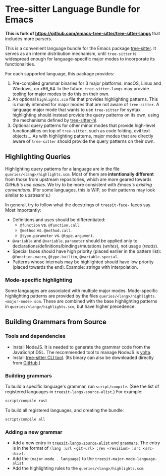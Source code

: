 # Tree-sitter Language Bundle for Emacs

__This is fork of <https://github.com/emacs-tree-sitter/tree-sitter-langs>__ that includes more parsers.

This is a convenient language bundle for the Emacs package [tree-sitter](https://github.com/emacs-tree-sitter/elisp-tree-sitter). It serves as an interim distribution mechanism, until `tree-sitter` is widespread enough for language-specific major modes to incorporate its functionalities.

For each supported language, this package provides:

1.  Pre-compiled grammar binaries for 3 major platforms: macOS, Linux and Windows, on x86\_64. In the future, `tree-sitter-langs` may provide tooling for major modes to do this on their own.
2.  An optional `highlights.scm` file that provides highlighting patterns. This is mainly intended for major modes that are not aware of `tree-sitter`. A language major mode that wants to use `tree-sitter` for syntax highlighting should instead provide the query patterns on its own, using the mechanisms defined by [tree-sitter-hl](https://emacs-tree-sitter.github.io/syntax-highlighting/interface-for-modes/).
3.  Optional query patterns for other minor modes that provide high-level functionalities on top of `tree-sitter`, such as code folding, evil text objects… As with highlighting patterns, major modes that are directly aware of `tree-sitter` should provide the query patterns on their own.

## Highlighting Queries

Highlighting query patterns for a language are in the file `queries/<lang>/highlights.scm`. Most of them are __intentionally different__ from those from upstream repositories, which are more geared towards *GitHub's use cases*. We try to be more consistent with *Emacs's existing conventions*. (For some languages, this is WIP, so their patterns may look similar to upstream's.)

In general, try to follow what the docstrings of `treesit-face-` faces say. Most importantly:

- Definitions and uses should be differentiated:
  - `@function` vs. `@function.call`.
  - `@method` vs. `@method.call`.
  - `@type.parameter` vs. `@type.argument`.
- `@variable` and `@variable.parameter` should be applied only to declarations/definitions/bindings/mutations (*writes*), not usage (*reads*).
- Special faces should have high priority (placed earlier in the pattern list): `@function.macro`, `@type.builtin`, `@variable.special`.
- Patterns whose internals may be highlighted should have low priority (placed towards the end). Example: strings with interpolation.

### Mode-specific highlighting

Some languages are associated with multiple major modes. Mode-specific highlighting patterns are provided by the files `queries/<lang>/highlights.<major-mode>.scm`. These are combined with the base highlighting patterns in `queries/<lang>/highlights.scm`, but have higher precedence.

## Building Grammars from Source

### Tools and dependencies

- Install NodeJS. It is needed to generate the grammar code from the JavaScript DSL. The recommended tool to manage NodeJS is [volta](https://volta.sh/).
- Install [tree-sitter CLI tool](https://tree-sitter.github.io/tree-sitter/creating-parsers#installation). (Its binary can also be downloaded directly from [GitHub](https://github.com/tree-sitter/tree-sitter/releases).)

### Building grammars

To build a specific language's grammar, run `script/compile`. (See the list of registered languages in `treesit-langs-source-alist`.) For example:

``` bash
script/compile rust
```

To build all registered languages, and creating the bundle:

``` bash
script/compile all
```

### Adding a new grammar

- Add a new entry in [`treesit-langs-source-alist`](./treesit-langs-build.el) and [`grammars`](./script/_grammars).
  The entry is in the format of `(lang :url <git-url> :rev <revision> :src <src-dir>)`.
- Add the `(major-mode . language)` to the `treesit-major-mode-language-alist`
- Add the highlighting rules to the `queries/<lang>/highlights.scm`

